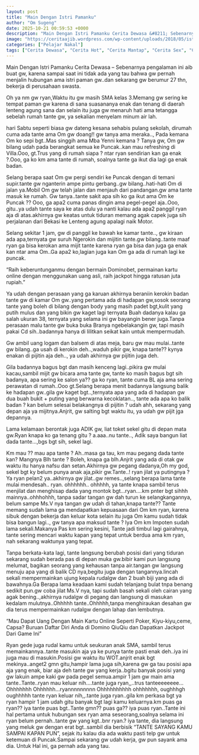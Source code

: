 ```yaml
---
layout: post
title: "Main Dengan Istri Pamanku"
author: "Om Sugeng"
date: 2025-10-21 00:59:53 +0000
description: "Main Dengan Istri Pamanku Cerita Dewasa &#8211; Sebenarnya pengalaman ini aib buat gw, karena sampai saat ini tidak ada yang tau bahwa gw pernah menjalin hubungan ama istri paman gw..dan sekarang gw b..."
image: "https://ceritaajib.wordpress.com/wp-content/uploads/2018/05/istri-pamanku.jpg?w=463&#038;h=716"
categories: ["Pelajar Nakal"]
tags: ["Cerita Dewasa", "Cerita Hot", "Cerita Mantap", "Cerita Sex", "Cinta Hanya Nafsu", "Cinta Terlarang"]
---
```


Main Dengan Istri Pamanku
Cerita Dewasa &#8211; Sebenarnya pengalaman ini aib buat gw, karena sampai saat ini tidak ada yang tau bahwa gw pernah menjalin hubungan ama istri paman gw..dan sekarang gw berumur 27 thn, bekerja di perusahaan swasta.

Oh ya nm gw ryan,Waktu itu gw masih SMA kelas 3.Memang gw sering ke tempat paman gw karena di sana suasananya enak dan tenang di daerah lenteng agung sana dan selain itu juga gw menaruh hati ama tetangga sebelah rumah tante gw, ya sekalian menyelam minum air lah.

hari Sabtu seperti biasa gw dateng kesana sehabis pulang sekolah, dirumah cuma ada tante ama Om gw doang!! gw tanya ama meraka.., Pada kemana Om ko sepi bgt..Mas singgih ama Mba Yenni kemana ? Tanya gw, Om gw bilang udah pada berangkat semua ke Puncak..kan mau refreshing di Villa.Ooo, gt.Trus yang di rumah siapa ? ntar ryan sendirian kan ga enak ?.Ooo, ga ko km ama tante di rumah, soalnya tante ga ikut dia lagi ga enak badan.

Selang berapa saat Om gw pergi sendiri ke Puncak dengan di temani supir.tante gw nganterin ampe pintu gerbang..gw bilang..hati-hati Om di jalan ya.Mobil Om gw telah jalan dan menjauh dari pandangan.gw ama tante masuk ke rumah.
Gw tanya..tante sakit apa sih ko ga ikut ama Om ke Puncak ?? Ooo, ga apa2 cuma panas dingin ama pegel-pegel aja..Ooo, gitu..ya udah tante saya ke atas dulu ya nanti kalau ada apa2 panggil ryan aja di atas.akhirnya gw keatas untuk tiduran memang agak capek juga sih perjalanan dari Bekasi ke Lenteng agung apalagi naik Motor.

Selang sekitar 1 jam, gw di panggil ke bawah ke kamar tante.., gw kiraan ada apa,ternyata gw suruh Ngerokin dan mijitin tante.gw bilang..tante maaf ryan ga bisa kerokan ama mijit tante karena ryan ga bisa dan juga ga enak kan ntar ama Om..Ga apa2 ko,lagian juga kan Om ga ada di rumah lagi ke puncak.

&#8220;Raih keberuntunganmu dengan bermain Dominobet, permainan kartu online dengan menggunakan uang asli, raih jackpot hingga ratusan juta rupiah.&#8221;

Ya udah dengan perasaan yang ga karuan akhirnya beraniin kerokin badan tante gw di kamar Om gw..yang pertama ada di hadapan gw,sosok seorang tante yang boleh di bilang dengan body yang masih padet bgt,kulit yang putih mulus dan yang bikin gw kaget lagi ternyata Buah dadanya kalau ga salah ukuran 38, ternyata yang selama ini gw bayangin bener juga.Tanpa perasaan malu tante gw buka buka Branya ngebelakangin gw, tapi masih pakai Cd sih..badannya hanya di lilitkan seikat kain untuk mempermudah.

Gw ambil uang logam dan balsem di atas meja, baru gw mau mulai..tante gw bilang..ga usah di kerokin deh..,waduh pikir gw, knapa tante?? kynya enakan di pijitin aja deh.., ya udah akhirnya gw pijitin juga deh.

Gila badannya bagus bgt dan masih kenceng lagi..pikira gw mulai kacau,sambil mijit gw bicara ama tante gw, tante ko masih bagus bgt sih badanya, apa sering ke salon ya?? ga ko ryan, tante cuma BL aja ama sering perawatan di rumah..Ooo gt.Selang berapa menit badannya langsung balik ke hadapan gw..gila gw kaget bgt..,ternyata apa yang ada di hadapan gw dua buah bukit + puting yang berwarna kecoklatan.., tante ada apa ko balik badan ? kan belum selesai belakangnya di pijitin ? udah ahh, sekarang yang depan aja ya mijitnya.Anjrit, gw salting bgt waktu itu, ya udah gw pijit jga depannya.

Lama kelamaan berontak juga ADIK gw, liat toket sekel gitu di depan mata gw.Ryan knapa ko ga tenang gitu ? a.aaa..nu tante.., Adik saya bangun liat dada tante&#8230;,bgs bgt sih, sekel lagi.

Km mau ?? mau apa tante ? Ah..masa ga tau, km mau pegang dada tante kan? Mangnya Blh tante ? Boleh, knapa ga blh.Anjrit yang ada di otak gw waktu itu hanya nafsu dan setan.Akhirnya gw pegang dadanya,Oh my god, sekel bgt ky belum punya anak aja,pikir gw.Tante..! ryan jilat ya putingnya ? Ya ryan pelan2 ya..akhirnya gw jilat..gw remes..,selang berapa lama tante mulai mendesah.. ryan. ohhhhhh.. ohhhhh, ya tante knapa sambil terus menjilat dan menghisap dada yang montok bgt&#8230;ryan&#8230;.km pnter bgt sihhh mainnya..ohhhohhh, tanpa sadar tangan gw dah turun ke selangkangannya, belum sampe Ms.V nya tangan gw udah di tahan,knapa tante?? Tante memang sudah lama ga mendapatkan kepuasaan dari Om km ryan, karena sibuk dengan bekerja dan keluar kota selain itu juga Om kamu sudah tidak bisa bangun lagi.., gw tanya apa maksud tante ? Iya Om km Impoten sudah lama sekali.Makanya Pas km sering kesini, Tante jadi timbul lagi gairahnya, tante sering mencari waktu kapan yang tepat untuk berdua ama km ryan, nah sekarang waktunya yang tepat.

Tanpa berkata-kata lagi, tante langsung berubah posisi dari yang tiduran sekarang sudah berada pas di depan muka gw.bibir kami pun langsung melumat, bagikan seorang yang kehausan tanpa air.tangan gw langsung menuju apa yang di balik CD nya,begitu juga dengan tangannya.lincah sekali mempermainkan ujung kepala rudalgw dan 2 buah biji yang ada di bawahnya.Ga Berapa lama keadaan kami sudah telanjang bulat tnpa benang sedikit pun.gw coba jilat Ms.V nya, tapi sudah basah sekali oleh cairan yang agak bening..,akhirnya rudalgw di pegang dan langsung di masukan kedalam mulutnya..Ohhhhh tante..Ohhhhh,tanpa menghiraukan desahan gw dia terus mempermainkan rudalgw dengan lahap dan lembutnya.

&#8220;Mau Dapat Uang Dengan Main Kartu Online Seperti Poker, Kiyu-kiyu,ceme, Capsa? Buruan Daftar Diri Anda di Domino QiuQiu dan Dapatkan Jackpot Dari Game Ini&#8221;

Ryan gede juga rudal kamu untuk seukuran anak SMA, sambil terus memainkannya..tante masukin aja ya ke punya tante pasti enak deh..iya ini juga mau di masukin.Posisi gw waktu itu WOT.anjrit enak bgt mekinya..anget2 gmn gitu,hampir lama juga sih,karena gw ga tau posisi apa aja yang enak, biar aja deh tante gw yang kerja..bgitu banyak posisi yang gw lakuin ampe kaki gw pada pegel semua.ampir 1 jam gw main ama tante..Tante..ryan mau keluar nih&#8230;.tante juga ryan,,..trus tanteeeeeeee&#8230;Ohhhhhhh Ohhhhhh&#8230;ryannnnnnnnn Ohhhhhhhhhh ohhhhhhh, oughhhgh oughhhhh tante ryan keluar nih,,.tante juga ryan..gila km perkasa bgt ya ryan hampir 1 jam udah gitu banyak bgt lagi kamu keluarnya.km puas ga ryan?? iya tante puas bgt..Tante gmn?? puas ga?? iya puas ryan..Tante ini hal pertama untuk hubungan sex ryan ama seseorang,soalnya selama ini ryan belum pernah..tante gw yang kgt..bnr ryan.? iya tante, dia langsung yang meluk gw dengan erat bgt..sambil dia berbisik &#8220;TANTE SAYANG KAMU SAMPAI KAPAN PUN&#8221;, sejak itu kalau dia ada waktu pasti telp gw untuk ketemuan di Puncak.Sampai sekarang gw udah kerja, gw pun sayank ama dia.
Untuk Hal ini, ga pernah ada yang tau.